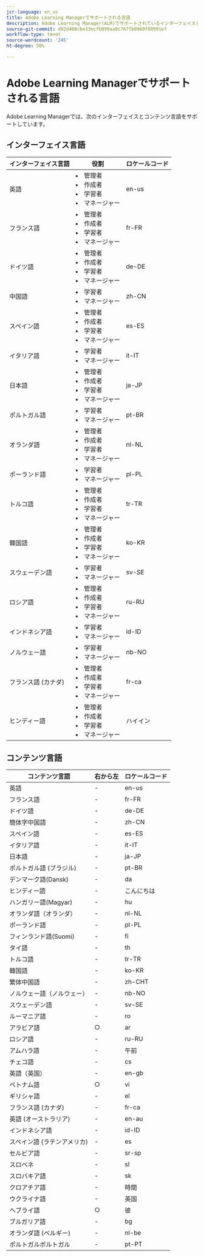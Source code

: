 ```yaml
---
jcr-language: en_us
title: Adobe Learning Managerでサポートされる言語
description: Adobe Learning Manager(ALM)でサポートされているインターフェイスとコンテンツ言語について説明します
source-git-commit: d82d408cbe33ecfb099aa0c7677b0960f80991ef
workflow-type: tm+mt
source-wordcount: '245'
ht-degree: 50%

---
```


# Adobe Learning Managerでサポートされる言語

Adobe Learning Managerでは、次のインターフェイスとコンテンツ言語をサポートしています。

## インターフェイス言語

| インターフェイス言語 | 役割 | ロケールコード |
|---|---|---|
| 英語 | <li>管理者</li><li>作成者</li><li>学習者</li><li>マネージャー</li> | en-us |
| フランス語 | <li>管理者</li><li>作成者</li><li>学習者</li><li>マネージャー</li> | fr-FR |
| ドイツ語 | <li>管理者</li><li>作成者</li><li>学習者</li><li>マネージャー</li> | de-DE |
| 中国語 | <li>学習者</li><li>マネージャー</li> | zh-CN |
| スペイン語 | <li>管理者</li><li>作成者</li><li>学習者</li><li>マネージャー</li> | es-ES |
| イタリア語 | <li>学習者</li><li>マネージャー</li> | it-IT |
| 日本語 | <li>管理者</li><li>作成者</li><li>学習者</li><li>マネージャー</li> | ja-JP |
| ポルトガル語 | <li>学習者</li><li>マネージャー</li> | pt-BR |
| オランダ語 | <li>管理者</li><li>作成者</li><li>学習者</li><li>マネージャー</li> | nl-NL |
| ポーランド語 | <li>学習者</li><li>マネージャー</li> | pl-PL |
| トルコ語 | <li>管理者</li><li>作成者</li><li>学習者</li><li>マネージャー</li> | tr-TR |
| 韓国語 | <li>管理者</li><li>作成者</li><li>学習者</li><li>マネージャー</li> | ko-KR |
| スウェーデン語 | <li>学習者</li><li>マネージャー</li> | sv-SE |
| ロシア語 | <li>管理者</li><li>作成者</li><li>学習者</li><li>マネージャー</li> | ru-RU |
| インドネシア語 | <li>学習者</li><li>マネージャー</li> | id-ID |
| ノルウェー語 | <li>学習者</li><li>マネージャー</li> | nb-NO |
| フランス語 (カナダ) | <li>管理者</li><li>作成者</li><li>学習者</li><li>マネージャー</li> | fr-ca |
| ヒンディー語 | <li>管理者</li><li>作成者</li><li>学習者</li><li>マネージャー</li> | ハイイン |

## コンテンツ言語

| コンテンツ言語 | 右から左 | ロケールコード |
|---|---|---|
| 英語 | - | en-us |
| フランス語 | - | fr-FR |
| ドイツ語 | - | de-DE |
| 簡体字中国語 | - | zh-CN |
| スペイン語 | - | es-ES |
| イタリア語 | - | it-IT |
| 日本語 | - | ja-JP |
| ポルトガル語 (ブラジル) | - | pt-BR |
| デンマーク語(Dansk) | - | da |
| ヒンディー語 | - | こんにちは |
| ハンガリー語(Magyar) | - | hu |
| オランダ語（オランダ） | - | nl-NL |
| ポーランド語 | - | pl-PL |
| フィンランド語(Suomi) | - | fi |
| タイ語 | - | th |
| トルコ語 | - | tr-TR |
| 韓国語 | - | ko-KR |
| 繁体中国語 | - | zh-CHT |
| ノルウェー語（ノルウェー） | - | nb-NO |
| スウェーデン語 | - | sv-SE |
| ルーマニア語 | - | ro |
| アラビア語 | ○ | ar |
| ロシア語 | - | ru-RU |
| アムハラ語 | - | 午前 |
| チェコ語 | - | cs |
| 英語（英国） | - | en-gb |
| ベトナム語 | ○ | vi |
| ギリシャ語 | - | el |
| フランス語 (カナダ) | - | fr-ca |
| 英語 (オーストラリア) | - | en-au |
| インドネシア語 | - | id-ID |
| スペイン語 (ラテンアメリカ) | - | es |
| セルビア語 | - | sr-sp |
| スロベネ | - | sl |
| スロバキア語 | - | sk |
| クロアチア語 | - | 時間 |
| ウクライナ語 | - | 英国 |
| ヘブライ語 | ○ | 彼 |
| ブルガリア語 | - | bg |
| オランダ語 (ベルギー) | - | nl-be |
| ポルトガルポルトガル | - | pt-PT |

